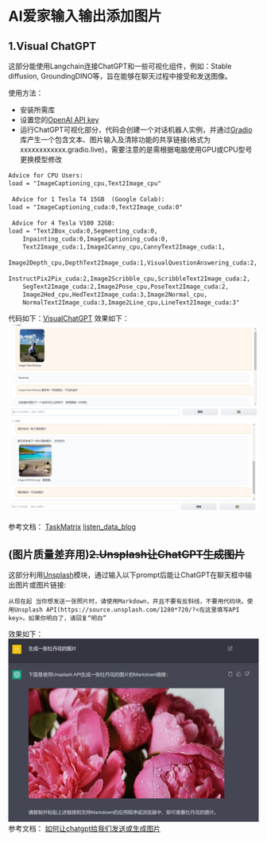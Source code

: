 # AI爱家输入输出添加图片

## 1.Visual ChatGPT
这部分能使用Langchain连接ChatGPT和一些可视化组件，例如：Stable diffusion, GroundingDINO等，旨在能够在聊天过程中接受和发送图像。

使用方法：
- 安装所需库
- 设置您的[OpenAI API key](https://platform.openai.com/account/api-keys)
- 运行ChatGPT可视化部分，代码会创建一个对话机器人实例，并通过[Gradio](https://gradio.app/)库产生一个包含文本、图片输入及清除功能的共享链接(格式为xxxxxxxxxxxx.gradio.live)，需要注意的是需根据电脑使用GPU或CPU型号更换模型修改
```
Advice for CPU Users:
load = "ImageCaptioning_cpu,Text2Image_cpu"

 Advice for 1 Tesla T4 15GB  (Google Colab):                       
load = "ImageCaptioning_cuda:0,Text2Image_cuda:0"
                                
 Advice for 4 Tesla V100 32GB:                            
load = "Text2Box_cuda:0,Segmenting_cuda:0,
    Inpainting_cuda:0,ImageCaptioning_cuda:0,
    Text2Image_cuda:1,Image2Canny_cpu,CannyText2Image_cuda:1,
    Image2Depth_cpu,DepthText2Image_cuda:1,VisualQuestionAnswering_cuda:2,
    InstructPix2Pix_cuda:2,Image2Scribble_cpu,ScribbleText2Image_cuda:2,
    SegText2Image_cuda:2,Image2Pose_cpu,PoseText2Image_cuda:2,
    Image2Hed_cpu,HedText2Image_cuda:3,Image2Normal_cpu,
    NormalText2Image_cuda:3,Image2Line_cpu,LineText2Image_cuda:3"
```

代码如下：[VisualChatGPT](VisualChatGPT.ipynb)
效果如下：
![interface image1](example1.JPG)
![interface image2](example2.JPG)

参考文档：
[TaskMatrix](https://github.com/microsoft/TaskMatrix)
[listen_data_blog](https://www.listendata.com/2023/03/complete-guide-to-visual-chatgpt.html#id-d832be)

## (图片质量差弃用)~~2.Unsplash让ChatGPT生成图片~~

这部分利用[Unsplash](https://unsplash.com/documentation)模块，通过输入以下prompt后能让ChatGPT在聊天框中输出图片或图片链接:
```
从现在起 当你想发送一张照片时，请使用Markdown，并且不要有反斜线，不要用代码块。使用Unsplash API(https://source.unsplash.com/1280*720/?<在这里填写API key>。如果你明白了，请回复“明白”
```
效果如下：
![Example Image](example3.JPG)
参考文档：
[如何让chatgpt给我们发送或生成图片](https://zhuanlan.zhihu.com/p/607465592)
